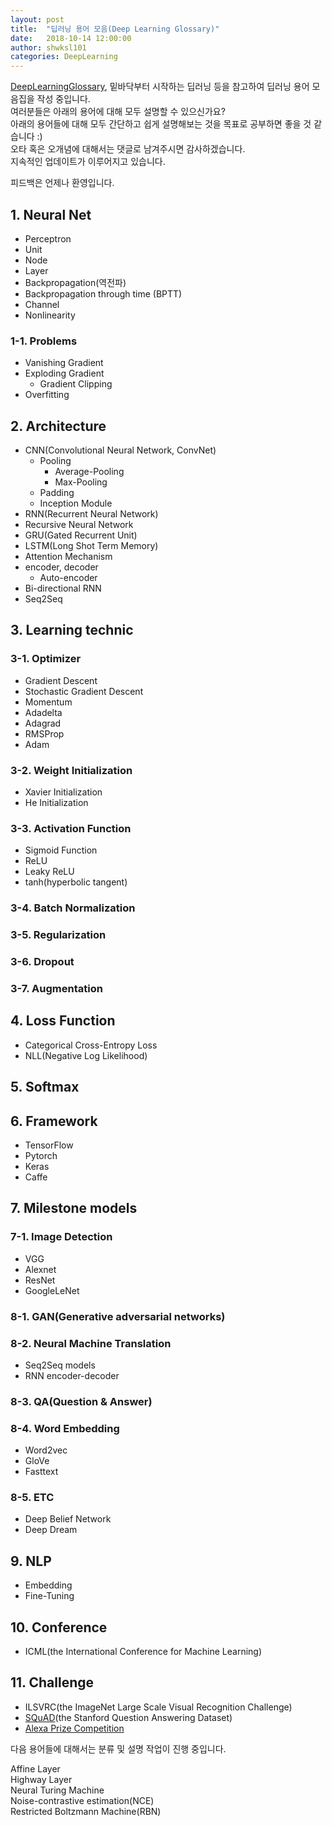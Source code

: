 ```yaml
---
layout: post
title:  "딥러닝 용어 모음(Deep Learning Glossary)"
date:   2018-10-14 12:00:00
author: shwksl101
categories: DeepLearning
---
```


[DeepLearningGlossary](http://www.wildml.com/deep-learning-glossary/), 밑바닥부터 시작하는 딥러닝 등을 참고하여 딥러닝 용어 모음집을 작성 중입니다.  
여러분들은 아래의 용어에 대해 모두 설명할 수 있으신가요?  
아래의 용어들에 대해 모두 간단하고 쉽게 설명해보는 것을 목표로 공부하면 좋을 것 같습니다 :)  
오타 혹은 오개념에 대해서는 댓글로 남겨주시면 감사하겠습니다.  
지속적인 업데이트가 이루어지고 있습니다.  

피드백은 언제나 환영입니다.

## 1. Neural Net

* Perceptron
* Unit
* Node
* Layer
* Backpropagation(역전파)
* Backpropagation through time (BPTT)
* Channel
* Nonlinearity

### 1-1. Problems

* Vanishing Gradient
* Exploding Gradient
  - Gradient Clipping
* Overfitting

## 2. Architecture

* CNN(Convolutional Neural Network, ConvNet)
  - Pooling
    - Average-Pooling
    - Max-Pooling
  - Padding
  - Inception Module
* RNN(Recurrent Neural Network)
* Recursive Neural Network
* GRU(Gated Recurrent Unit)
* LSTM(Long Shot Term Memory)
* Attention Mechanism
* encoder, decoder
  - Auto-encoder
* Bi-directional RNN
* Seq2Seq

## 3. Learning technic

### 3-1. Optimizer

* Gradient Descent
* Stochastic Gradient Descent
* Momentum
* Adadelta
* Adagrad
* RMSProp
* Adam

### 3-2. Weight Initialization

* Xavier Initialization
* He Initialization

### 3-3. Activation Function

* Sigmoid Function
* ReLU
* Leaky ReLU
* tanh(hyperbolic tangent)

### 3-4. Batch Normalization

### 3-5. Regularization

### 3-6. Dropout

### 3-7. Augmentation

## 4. Loss Function

* Categorical Cross-Entropy Loss
* NLL(Negative Log Likelihood)

## 5. Softmax

## 6. Framework

* TensorFlow
* Pytorch
* Keras
* Caffe

## 7. Milestone models

### 7-1. Image Detection

* VGG
* Alexnet
* ResNet
* GoogleLeNet

### 8-1. GAN(Generative adversarial networks)

### 8-2. Neural Machine Translation

* Seq2Seq models
* RNN encoder-decoder

### 8-3. QA(Question & Answer)

### 8-4. Word Embedding

* Word2vec
* GloVe
* Fasttext

### 8-5. ETC

* Deep Belief Network
* Deep Dream

## 9. NLP

* Embedding
* Fine-Tuning

## 10. Conference

* ICML(the International Conference for Machine Learning)

## 11. Challenge

* ILSVRC(the ImageNet Large Scale Visual Recognition Challenge)
* [SQuAD](https://rajpurkar.github.io/SQuAD-explorer/)(the Stanford Question Answering Dataset)
* [Alexa Prize Competition](https://developer.amazon.com/alexaprize)

다음 용어들에 대해서는 분류 및 설명 작업이 진행 중입니다.

Affine Layer  
Highway Layer  
Neural Turing Machine  
Noise-contrastive estimation(NCE)  
Restricted Boltzmann Machine(RBN)
